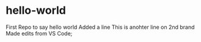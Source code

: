 # hello-world
First Repo to say hello world
Added a line
This is anohter line on 2nd brand
Made edits from VS Code;